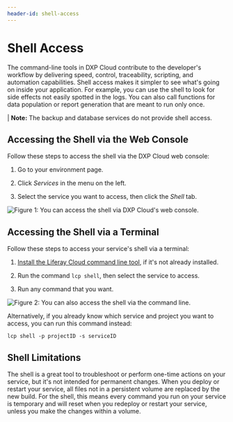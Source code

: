 ```yaml
---
header-id: shell-access
---
```


# Shell Access

The command-line tools in DXP Cloud contribute to the developer's workflow by 
delivering speed, control, traceability, scripting, and automation capabilities. 
Shell access makes it simpler to see what's going on inside your application. 
For example, you can use the shell to look for side effects not easily spotted 
in the logs. You can also call functions for data population or report 
generation that are meant to run only once. 

| **Note:** The backup and database services do not provide shell access. 

## Accessing the Shell via the Web Console

Follow these steps to access the shell via the DXP Cloud web console: 

1.  Go to your environment page. 

2.  Click *Services* in the menu on the left. 

3.  Select the service you want to access, then click the *Shell* tab. 

![Figure 1: You can access the shell via DXP Cloud's web console.](../../images/shell-web-console.png)

## Accessing the Shell via a Terminal

Follow these steps to access your service's shell via a terminal: 

1.  [Install the Liferay Cloud command line tool](/docs/-/knowledge_base/dxp-cloud/command-line-tool), 
    if it's not already installed. 

2.  Run the command `lcp shell`, then select the service to access. 

3.  Run any command that you want. 

![Figure 2: You can also access the shell via the command line.](../../images/lcp-shell.png)

Alternatively, if you already know which service and project you want to access, 
you can run this command instead: 

```shell
lcp shell -p projectID -s serviceID
```

## Shell Limitations

The shell is a great tool to troubleshoot or perform one-time actions on your 
service, but it's not intended for permanent changes. When you deploy or restart 
your service, all files not in a persistent volume are replaced by the new 
build. For the shell, this means every command you run on your service is 
temporary and will reset when you redeploy or restart your service, unless you 
make the changes within a volume. 
